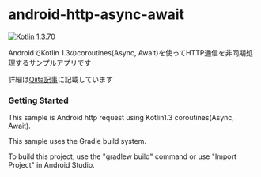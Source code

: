 # android-http-async-await

[![Kotlin 1.3.70](https://img.shields.io/badge/Kotlin-1.3.70-green.svg?style=flat)][Kotlin]

AndroidでKotlin 1.3のcoroutines(Async, Await)を使ってHTTP通信を非同期処理するサンプルアプリです

詳細は[Qiita記事][qiita]に記載しています

### Getting Started
This sample is Android http request using Kotlin1.3 coroutines(Async, Await).

This sample uses the Gradle build system. 

To build this project, use the "gradlew build" command or use "Import Project" in Android Studio.

[Kotlin]: https://github.com/JetBrains/kotlin
[qiita]: https://qiita.com/jonghyo/items/bf3e4e06022eebe8e3eb
